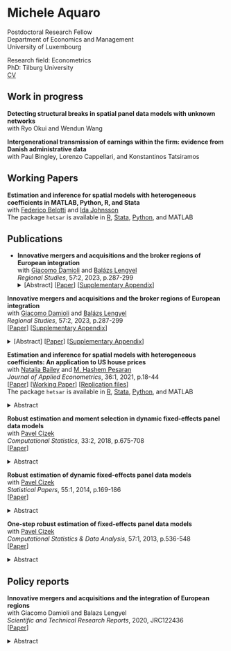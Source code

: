 # Michele Aquaro

Postdoctoral Research Fellow<br/>
Department of Economics and Management<br/>
University of Luxembourg

Research field: Econometrics<br/>
PhD: Tilburg University<br/>
[CV](./aquaro-cv.pdf)<br/>

## Work in progress

**Detecting structural breaks in spatial panel data models with unknown networks**<br/>
with
Ryo Okui and
Wendun Wang<br/>

**Intergenerational transmission of earnings within the firm: evidence from Danish administrative data**<br/>
with
Paul Bingley,
Lorenzo Cappellari,
and Konstantinos Tatsiramos<br/>

## Working Papers

**Estimation and inference for spatial models with heterogeneous coefficients in MATLAB, Python, R, and Stata**<br/>
with 
[Federico Belotti](https://economia.uniroma2.it/faculty/333/belotti-federico) and
[Ida Johnsson](https://idajohnsson.com/)<br/>
The package `hetsar` is available in
[R](https://github.com/maquaro/hetsar),
[Stata](https://ideas.repec.org/c/boc/bocode/s458926.html),
[Python](https://pypi.org/project/hetsar/), and
MATLAB

## Publications

<ul>
  <li><strong>Innovative mergers and acquisitions and the broker regions of European integration</strong><br />
  with 
  <a href="https://orcid.org/0000-0001-8308-8367">Giacomo Damioli</a> and 
  <a href="https://orcid.org/0000-0001-5196-5599">Balázs Lengyel</a><br />
  <em>Regional Studies</em>, 57:2, 2023, p.287-299
  <details>
    <summary>
      [Abstract]
      [<a href="https://doi.org/10.1080/00343404.2021.1998418">Paper</a>]
      [<a href="https://www.tandfonline.com/doi/suppl/10.1080/00343404.2021.1998418">Supplementary Appendix</a>]
    </summary>
    <p>Cross-regional mergers and acquisitions (M&A) transfer control and
    diffuse knowledge across space, which facilitates the integration of business
    systems. We analyse about 40,000 cross-regional acquisitions in Europe
    completed between 2003 and 2017 and distinguish innovative and non-innovative
    M&A. Both types of deals cluster into communities constituted by countries
    or groups of neighbouring countries. However, an increasing proportion of
    deals connect different communities, especially for innovative M&A. More
    populous and richer regions host more acquiring and target companies and thus
    broker communities. Research and development expenditure and skilled human
    capital are additional factors favouring brokerage of regions by attracting
    acquirers.</p>
  </details></li>
</ul>

**Innovative mergers and acquisitions and the broker regions of European integration**<br/>
with 
[Giacomo Damioli](https://orcid.org/0000-0001-8308-8367) and 
[Balázs Lengyel](https://orcid.org/0000-0001-5196-5599)<br/>
*Regional Studies*, 57:2, 2023, p.287-299<br/>
[[Paper](https://doi.org/10.1080/00343404.2021.1998418)]
[[Supplementary Appendix](https://www.tandfonline.com/doi/suppl/10.1080/00343404.2021.1998418)]<details>
  <summary>
  [Abstract]
  [<a href="https://doi.org/10.1080/00343404.2021.1998418">Paper</a>]
  [<a href="https://www.tandfonline.com/doi/suppl/10.1080/00343404.2021.1998418">Supplementary Appendix</a>]
  </summary>
  <p>Cross-regional mergers and acquisitions (M&A) transfer control and
  diffuse knowledge across space, which facilitates the integration of business
  systems. We analyse about 40,000 cross-regional acquisitions in Europe
  completed between 2003 and 2017 and distinguish innovative and non-innovative
  M&A. Both types of deals cluster into communities constituted by countries
  or groups of neighbouring countries. However, an increasing proportion of
  deals connect different communities, especially for innovative M&A. More
  populous and richer regions host more acquiring and target companies and thus
  broker communities. Research and development expenditure and skilled human
  capital are additional factors favouring brokerage of regions by attracting
  acquirers.</p>
</details>

**Estimation and inference for spatial models with heterogeneous coefficients: An application to US house prices**<br/>
with 
[Natalia Bailey](https://research.monash.edu/en/persons/natalia-bailey) and 
[M. Hashem Pesaran](http://www.econ.cam.ac.uk/people/emeritus/mhp1)<br/>
*Journal of Applied Econometrics*, 36:1, 2021, p.18-44<br/>
[[Paper](https://doi.org/10.1002/jae.2792)]
[[Working Paper](https://papers.ssrn.com/sol3/papers.cfm?abstract_id=3352931)]
[[Replication files](http://qed.econ.queensu.ca/jae/datasets/aquaro001/)]<br/>
The package `hetsar` is available in
[R](https://github.com/maquaro/hetsar),
[Stata](https://ideas.repec.org/c/boc/bocode/s458926.html),
[Python](https://pypi.org/project/hetsar/), and
MATLAB
<details>
  <summary>Abstract</summary>
  <p>This paper considers the estimation and inference of spatial panel data
  models with heterogeneous spatial lag coefficients, with and without weakly
  exogenous regressors, and subject to heteroskedastic errors. A quasi maximum
  likelihood (QML) estimation procedure is developed and the conditions for
  identification of the spatial coefficients are derived. The QML estimators of
  individual spatial coefficients, as well as their mean group estimators, are
  shown to be consistent and asymptotically normal. Small‐sample properties of
  the proposed estimators are investigated by Monte Carlo simulations and
  results are shown to be in line with the paper's key theoretical findings,
  even for panels with moderate time dimensions and irrespective of the number
  of cross‐section units. A detailed empirical application to US house price
  changes during the 1975–2014 period shows a significant degree of
  heterogeneity in spatiotemporal dynamics over the 338 Metropolitan
  Statistical Areas considered.</p>
</details>

**Robust estimation and moment selection in dynamic fixed-effects panel data models**<br/>
with [Pavel Cizek](https://research.tilburguniversity.edu/en/persons/pavel-cizek)<br/>
*Computational Statistics*, 33:2, 2018, p.675-708<br/>
[[Paper](https://doi.org/10.1007/s00180-017-0782-7)]
<details>
  <summary>Abstract</summary>
    <p>Considering linear dynamic panel data models with fixed effects,
    existing outlier–robust estimators based on the median ratio of two
    consecutive pairs of first-differenced data are extended to higher-order
    differencing. The estimation procedure is thus based on many pairwise
    differences and their ratios and is designed to combine high precision and
    good robust properties. In particular, the proposed two-step GMM estimator
    based on the corresponding moment equations relies on an innovative
    weighting scheme reflecting both the variance and bias of those moment
    equations, where the bias is assumed to stem from data contamination. To
    estimate the bias, the influence function is derived and evaluated. The
    robust properties of the estimator are characterized both under
    contamination by independent additive outliers and the patches of additive
    outliers. The proposed estimator is additionally compared with existing
    methods by means of Monte Carlo simulations.</p>
</details>

**Robust estimation of dynamic fixed-effects panel data models**<br/>
with [Pavel Cizek](https://research.tilburguniversity.edu/en/persons/pavel-cizek)<br/>
*Statistical Papers*, 55:1, 2014, p.169-186<br/>
[[Paper](https://doi.org/10.1007/s00362-013-0545-7)]
<details>
  <summary>Abstract</summary>
  <p>This paper extends an existing outlier-robust estimator of linear dynamic
  panel data models with fixed effects, which is based on the median ratio of
  two consecutive pairs of first-order differenced data. To improve its
  precision and robustness properties, a general procedure based on
  higher-order pairwise differences and their ratios is designed. The
  asymptotic distribution of this class of estimators is derived. Further, the
  breakdown point properties are obtained under contamination by independent
  additive outliers and by the patches of additive outliers, and are used to
  select the pairwise differences that do not compromise the robustness
  properties of the procedure. The proposed estimator is additionally compared
  with existing methods by means of Monte Carlo simulations.</p>
</details>

**One-step robust estimation of fixed-effects panel data models**<br/>
with [Pavel Cizek](https://research.tilburguniversity.edu/en/persons/pavel-cizek)<br/>
*Computational Statistics & Data Analysis*, 57:1, 2013, p.536-548<br/>
[[Paper](https://doi.org/10.1016/j.csda.2012.07.003)]
<details>
  <summary>Abstract</summary>
  <p>The panel-data regression models are frequently applied to micro-level
  data, which often suffer from data contamination, erroneous observations, or
  unobserved heterogeneity. Despite the adverse effects of outliers on
  classical estimation methods, there are only a few robust estimation methods
  available for fixed-effects panel data. A new estimation approach based on
  two different data transformations is therefore proposed. Considering several
  robust estimation methods applied to the transformed data, the robust and
  asymptotic properties of the proposed estimators are derived, including their
  breakdown points and asymptotic distributions. The finite-sample performance
  of the existing and proposed methods is compared by means of Monte Carlo
  simulations.</p>
</details>

## Policy reports

**Innovative mergers and acquisitions and the integration of European regions**<br/>
with 
Giacomo Damioli and Balazs Lengyel<br/>
*Scientific and Technical Research Reports*, 2020, JRC122436<br/>
[[Paper](http://publications.jrc.ec.europa.eu/repository/handle/JRC122436)]
<details>
  <summary>Abstract</summary>
  <p>Mergers and acquisitions (M&A) entail the substantial reallocation of
  economic activities. When they involve distant acquiring and target
  companies, they transfer control and diffuse knowledge across locations,
  which in turn facilitates the process of the integration of business systems.
  This study aims to understand how cross-regional European M&A facilitate the
  process of European integration. We applied social network analysis and
  regression techniques to a sample of cross-regional acquisitions between 2003
  and 2017. The data allow us to identify whether or not a target company had
  an active patent portfolio at the time of deal completion. Both types of
  deals are highly concentrated in economically more developed regions and
  cluster into communities constituted by countries or groups of neighbouring
  countries. However, a large and increasingly non-trivial proportion of deals
  connect different communities, and to a larger extent for innovative than for
  non-innovative M&A. More populous and richer regions host a disproportionally
  larger number of acquiring and target companies and thus connect fragmented
  communities. The intensity of R&D-related expenditures provides an additional
  factor favouring the connection of fragmented groups of regions by attracting
  technology-seeking acquirers.</p>
</details>


